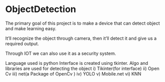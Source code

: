 # ObjectDetection

The primary goal of this project is to make a device that can detect object and make learning easy.

It’ll recognize the object through camera, then it’ll detect it and give us a required output.

Through IOT we can also use it as a security system.

Language used is python
Interface is created using tkinter.
Algo and libraries  are used for detecting the object
	i)   Tikinter(for interface)
	ii)  Open Cv
	iii) net(a Package of OpenCv  )
  iv) YOLO
  v)  Mobile.net
  vi)  KNN
